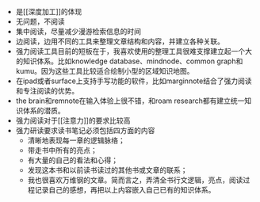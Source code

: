 - 是[[深度加工]]的体现
- 无问题，不阅读
- 集中阅读，尽量减少漫游检索信息的时间
- 边阅读，边用不同的工具来整理文章结构和内容，并建立各种关联。
- 强力阅读工具目前的短板在于，我喜欢使用的整理工具很难支撑建立起一个大的知识体系。比如knowledge database、mindnode、common graph和kumu。因为这些工具比较适合绘制小型的区域知识地图。
- 在ipad或者surface上支持手写功能的软件，比如marginnote结合了强力阅读和专注阅读的优势。
- the brain和remnote在输入体验上很不错，和roam research都有建立统一知识体系的潜质。
- 强力阅读对于[[注意力]]的要求比较高
- 强力研读要求读书笔记必须包括四方面的内容
    - 清晰地表现每一章的逻辑脉络；
    - 带走书中所有的亮点；
    - 有大量的自己的看法和心得；
    - 发现这本书和以前读书读过的其他书或文章的联系；
    - 我也很喜欢万维钢的文章。简而言之，弄清全书行文逻辑，亮点，阅读过程记录自己的感想，再把以上内容嵌入自己已有的知识体系。
